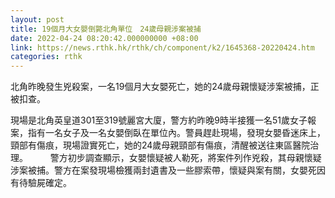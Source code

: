 ```yaml
---
layout: post
title: 19個月大女嬰倒斃北角單位　24歲母親涉案被捕
date: 2022-04-24 08:20:42.000000000 +08:00
link: https://news.rthk.hk/rthk/ch/component/k2/1645368-20220424.htm
categories: rthk
---
```


北角昨晚發生兇殺案，一名19個月大女嬰死亡，她的24歲母親懷疑涉案被捕，正被扣查。

現場是北角英皇道301至319號麗宮大廈，警方約昨晚9時半接獲一名51歲女子報案，指有一名女子及一名女嬰倒臥在單位內。警員趕赴現場，發現女嬰昏迷床上，頸部有傷痕，現場證實死亡，她的24歲母親頸部有傷痕，清醒被送往東區醫院治理。
　　 
警方初步調查顯示，女嬰懷疑被人勒死，將案件列作兇殺，其母親懷疑涉案被捕。警方在案發現場檢獲兩封遺書及一些膠索帶，懷疑與案有關，女嬰死因有待驗屍確定。
